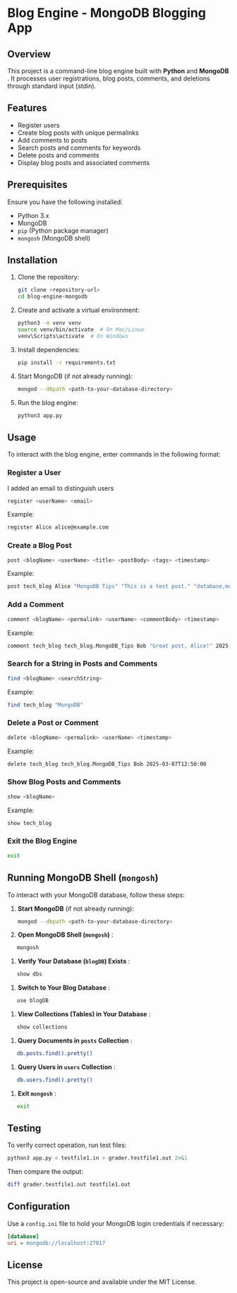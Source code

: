 
# Blog Engine - MongoDB Blogging App

## Overview

This project is a command-line blog engine built with **Python** and  **MongoDB** . It processes user registrations, blog posts, comments, and deletions through standard input (stdin).

## Features

* Register users
* Create blog posts with unique permalinks
* Add comments to posts
* Search posts and comments for keywords
* Delete posts and comments
* Display blog posts and associated comments

## Prerequisites

Ensure you have the following installed:

* Python 3.x
* MongoDB
* `pip` (Python package manager)
* `mongosh` (MongoDB shell)

## Installation

1. Clone the repository:
   ```sh
   git clone <repository-url>
   cd blog-engine-mongodb
   ```
2. Create and activate a virtual environment:
   ```sh
   python3 -m venv venv
   source venv/bin/activate  # On Mac/Linux
   venv\Scripts\activate  # On Windows
   ```
3. Install dependencies:
   ```sh
   pip install -r requirements.txt
   ```
4. Start MongoDB (if not already running):
   ```sh
   mongod --dbpath <path-to-your-database-directory>
   ```
5. Run the blog engine:
   ```sh
   python3 app.py
   ```

## Usage

To interact with the blog engine, enter commands in the following format:

### Register a User

I added an email to distinguish users

```sh
register <userName> <email>
```

Example:

```sh
register Alice alice@example.com
```

### Create a Blog Post

```sh
post <blogName> <userName> <title> <postBody> <tags> <timestamp>
```

Example:

```sh
post tech_blog Alice "MongoDB Tips" "This is a test post." "database,mongodb" 2025-03-07T12:00:00
```

### Add a Comment

```sh
comment <blogName> <permalink> <userName> <commentBody> <timestamp>
```

Example:

```sh
comment tech_blog tech_blog.MongoDB_Tips Bob "Great post, Alice!" 2025-03-07T12:30:00
```

### Search for a String in Posts and Comments

```sh
find <blogName> <searchString>
```

Example:

```sh
find tech_blog "MongoDB"
```

### Delete a Post or Comment

```sh
delete <blogName> <permalink> <userName> <timestamp>
```

Example:

```sh
delete tech_blog tech_blog.MongoDB_Tips Bob 2025-03-07T12:50:00
```

### Show Blog Posts and Comments

```sh
show <blogName>
```

Example:

```sh
show tech_blog
```

### Exit the Blog Engine

```sh
exit
```

## Running MongoDB Shell (`mongosh`)

To interact with your MongoDB database, follow these steps:

1. **Start MongoDB** (if not already running):
   ```sh
   mongod --dbpath <path-to-your-database-directory>
   ```
2. **Open MongoDB Shell (`mongosh`)** :

```sh
   mongosh
```

1. **Verify Your Database (`blogDB`) Exists** :

```sh
   show dbs
```

1. **Switch to Your Blog Database** :

```sh
   use blogDB
```

1. **View Collections (Tables) in Your Database** :

```sh
   show collections
```

1. **Query Documents in `posts` Collection** :

```sh
   db.posts.find().pretty()
```

1. **Query Users in `users` Collection** :

```sh
   db.users.find().pretty()
```

1. **Exit `mongosh`** :

```sh
   exit
```

## Testing

To verify correct operation, run test files:

```sh
python3 app.py < testfile1.in > grader.testfile1.out 2>&1
```

Then compare the output:

```sh
diff grader.testfile1.out testfile1.out
```

## Configuration

Use a `config.ini` file to hold your MongoDB login credentials if necessary:

```ini
[database]
uri = mongodb://localhost:27017
```

## License

This project is open-source and available under the MIT License.
